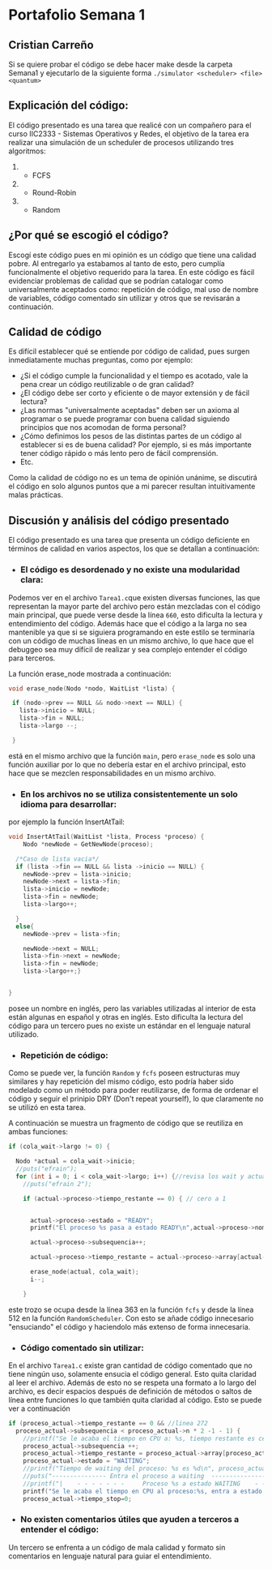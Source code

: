 # Portafolio Semana 1

## Cristian Carreño


Si se quiere probar el código se debe hacer make desde la carpeta Semana1 y ejecutarlo de la siguiente forma `./simulator <scheduler> <file> <quantum>`

## Explicación del código:

El código presentado es una tarea que realicé con un compañero para el curso IIC2333 - Sistemas Operativos y Redes, el objetivo de la tarea era realizar una simulación de un scheduler de procesos utilizando tres algoritmos:

1. * FCFS

2. * Round-Robin

3. * Random


## ¿Por qué se escogió el código?

Escogí este código pues en mi opinión es un código que tiene una calidad pobre. Al entregarlo ya estabamos al tanto de esto, pero cumplía funcionalmente el objetivo requerido para la tarea. En este código es fácil evidenciar problemas de calidad que se podrían catalogar como universalmente aceptados como: repetición de código, mal uso de nombre de variables, código comentado sin utilizar y otros que se revisarán a continuación.


## Calidad de código

Es difícil establecer qué se entiende por código de calidad, pues surgen inmediatamente muchas preguntas, como por ejemplo:
* ¿Si el código cumple la funcionalidad y el tiempo es acotado, vale la pena crear un código reutilizable o de gran calidad?
* ¿El código debe ser corto y eficiente o de mayor extensión y de fácil lectura?
* ¿Las normas "universalmente aceptadas" deben ser un axioma al programar o se puede programar con buena calidad siguiendo principios que nos acomodan de forma personal?
* ¿Cómo definimos los pesos de las distintas partes de un código al establecer si es de buena calidad? Por ejemplo, si es más importante tener código rápido o más lento pero de fácil comprensión.
* Etc.

Como la calidad de código no es un tema de opinión unánime, se discutirá el código en solo algunos puntos que a mi parecer resultan intuitivamente malas prácticas.

## Discusión y análisis del código presentado

El código presentado es una tarea que presenta un código deficiente en términos de calidad en varios aspectos, los que se detallan a continuación:

* ### El código es desordenado y no existe una modularidad clara:

Podemos ver en el archivo `Tarea1.c`que existen diversas funciones, las que representan la mayor parte del archivo pero están mezcladas con el código main principal, que puede verse desde la línea `660`, esto dificulta la lectura y entendimiento del código. Además hace que el código a la larga no sea mantenible ya que si se siguiera programando en este estilo se terminaría con un código de muchas líneas en un mismo archivo, lo que hace que el debuggeo sea muy difícil de realizar y sea complejo entender el código para terceros.

La función erase_node mostrada a continuación:

 ```c
void erase_node(Nodo *nodo, WaitList *lista) {

  if (nodo->prev == NULL && nodo->next == NULL) {
    lista->inicio = NULL;
    lista->fin = NULL;
    lista->largo --;

  }
```
está en el mismo archivo que la función `main`, pero `erase_node` es solo una función auxiliar por lo que no debería estar en el archivo principal, esto hace que se mezclen responsabilidades en un mismo archivo.

* ### En los archivos no se utiliza consistentemente un solo idioma para desarrollar:

por ejemplo la función InsertAtTail:

```c
void InsertAtTail(WaitList *lista, Process *proceso) {
	Nodo *newNode = GetNewNode(proceso);

  /*Caso de lista vacia*/
  if (lista ->fin == NULL && lista ->inicio == NULL) {
    newNode->prev = lista->inicio;
    newNode->next = lista->fin;
    lista->inicio = newNode;
    lista->fin = newNode;
    lista->largo++;

  }
  else{
    newNode->prev = lista->fin;

    newNode->next = NULL;
    lista->fin->next = newNode;
    lista->fin = newNode;
    lista->largo++;}


}
```
posee un nombre en inglés, pero las variables utilizadas al interior de esta están algunas en español y otras en inglés. Esto dificulta la lectura del código para un tercero pues no existe un estándar en el lenguaje natural utilizado.

* ### Repetición de código:
Como se puede ver, la función `Random` y `fcfs` poseen estructuras muy similares y hay repetición del mismo código, esto podría haber sido modelado como un método para poder reutilizarse, de forma de ordenar el código y seguir el prinipio DRY (Don't repeat yourself), lo que claramente no se utilizó en esta tarea.

A continuación se muestra un fragmento de código que se reutiliza en ambas funciones:

```c
if (cola_wait->largo != 0) {

  Nodo *actual = cola_wait->inicio;
  //puts("efrain");
  for (int i = 0; i < cola_wait->largo; i++) {//revisa los wait y actualiza los tiempos
    //puts("efrain 2");

    if (actual->proceso->tiempo_restante == 0) { // cero a 1


      actual->proceso->estado = "READY";
      printf("El proceso %s pasa a estado READY\n",actual->proceso->nombre );

      actual->proceso->subsequencia++;

      actual->proceso->tiempo_restante = actual->proceso->array[actual->proceso->subsequencia];

      erase_node(actual, cola_wait);
      i--;

    }
```
este trozo se ocupa desde la línea 363 en la función `fcfs` y desde la línea 512 en la función `RandomScheduler`. Con esto se añade código innecesario "ensuciando" el código y haciendolo más extenso de forma innecesaria.

* ### Código comentado sin utilizar:

En el archivo `Tarea1.c` existe gran cantidad de código comentado que no tiene ningún uso, solamente ensucia el código general. Esto quita claridad al leer el archivo. Además de esto no se respeta una formato a lo largo del archivo, es decir espacios después de definición de métodos o saltos de línea entre funciones lo que también quita claridad al código. Esto se puede ver a continuación

```c
if (proceso_actual->tiempo_restante == 0 && //linea 272
  proceso_actual->subsequencia < proceso_actual->n * 2 -1 - 1) {
    //printf("Se le acaba el tiempo en CPU a: %s, tiempo restante es cero\n", proceso_actual->nombre);
    proceso_actual->subsequencia ++;
    proceso_actual->tiempo_restante = proceso_actual->array[proceso_actual->subsequencia];
    proceso_actual->estado = "WAITING";
    //printf("Tiempo de waiting del proceso: %s es %d\n", proceso_actual->nombre,proceso_actual->tiempo_restante );
    //puts("--------------- Entra el proceso a waiting  ------------------------");
    //printf("|    - - - - - - -     Proceso %s a estado WAITING    - - - - - - -    |\n\n", proceso_actual->nombre);
    printf("Se le acaba el tiempo en CPU al proceso:%s, entra a estado WAITING\n", proceso_actual->nombre);
    proceso_actual->tiempo_stop=0;
```

* ### No existen comentarios útiles que ayuden a terceros a entender el código:

Un tercero se enfrenta a un código de mala calidad y formato sin comentarios en lenguaje natural para guiar el entendimiento.
